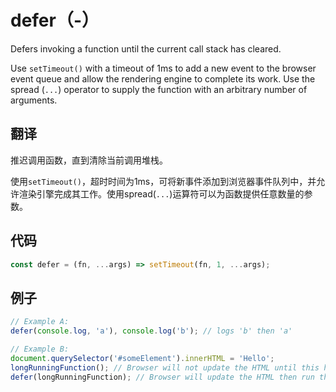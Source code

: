 # defer（-）

Defers invoking a function until the current call stack has cleared.

Use `setTimeout()` with a timeout of 1ms to add a new event to the browser event queue and allow the rendering engine to complete its work. Use the spread (`...`) operator to supply the function with an arbitrary number of arguments.

## 翻译

推迟调用函数，直到清除当前调用堆栈。

使用`setTimeout()`，超时时间为1ms，可将新事件添加到浏览器事件队列中，并允许渲染引擎完成其工作。使用spread(`...`)运算符可以为函数提供任意数量的参数。

## 代码

```js
const defer = (fn, ...args) => setTimeout(fn, 1, ...args);
```

## 例子

```js
// Example A:
defer(console.log, 'a'), console.log('b'); // logs 'b' then 'a'

// Example B:
document.querySelector('#someElement').innerHTML = 'Hello';
longRunningFunction(); // Browser will not update the HTML until this has finished
defer(longRunningFunction); // Browser will update the HTML then run the function
```
